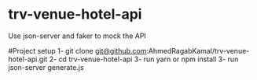 # trv-venue-hotel-api

Use json-server and faker to mock the API

#Project setup
1- git clone git@github.com:AhmedRagabKamal/trv-venue-hotel-api.git
2- cd trv-venue-hotel-api
3- run yarn or npm install
3- run json-server generate.js
